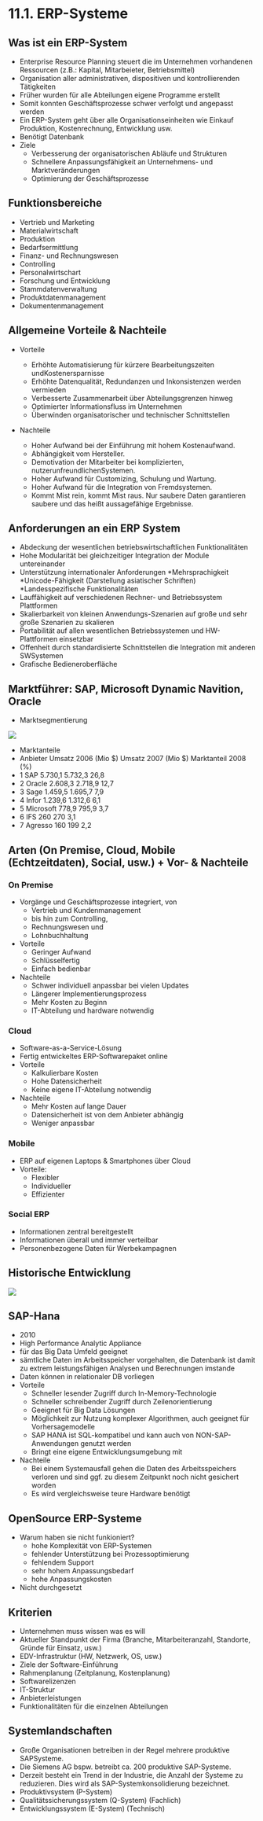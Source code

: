# 11.1. ERP-Systeme

## Was ist ein ERP-System
* Enterprise Resource Planning steuert die im Unternehmen vorhandenen Ressourcen (z.B.: Kapital, Mitarbeieter, Betriebsmittel)
* Organisation aller administrativen, dispositiven und kontrollierenden Tätigkeiten
* Früher wurden für alle Abteilungen eigene Programme erstellt
* Somit konnten Geschäftsprozesse schwer verfolgt und angepasst werden
* Ein ERP-System geht über alle Organisationseinheiten wie Einkauf Produktion, Kostenrechnung, Entwicklung usw.
* Benötigt Datenbank
* Ziele
	* Verbesserung der organisatorischen Abläufe und Strukturen
	* Schnellere Anpassungsfähigkeit an Unternehmens- und Marktveränderungen
	* Optimierung der Geschäftsprozesse

## Funktionsbereiche
* Vertrieb und Marketing
* Materialwirtschaft
* Produktion
* Bedarfsermittlung
* Finanz- und Rechnungswesen
* Controlling
* Personalwirtschart
* Forschung und Entwicklung
* Stammdatenverwaltung
* Produktdatenmanagement
* Dokumentenmanagement

## Allgemeine Vorteile & Nachteile
* Vorteile
	* Erhöhte Automatisierung für kürzere Bearbeitungszeiten undKostenersparnisse
	* Erhöhte Datenqualität, Redundanzen und Inkonsistenzen werden vermieden
	* Verbesserte Zusammenarbeit über Abteilungsgrenzen hinweg
	* Optimierter Informationsfluss im Unternehmen
	* Überwinden organisatorischer und technischer Schnittstellen

* Nachteile
	* Hoher Aufwand bei der Einführung mit hohem Kostenaufwand.
	* Abhängigkeit vom Hersteller.
	* Demotivation der Mitarbeiter bei komplizierten, nutzerunfreundlichenSystemen.
	* Hoher Aufwand für Customizing, Schulung und Wartung.
	* Hoher Aufwand für die Integration von Fremdsystemen.
	* Kommt Mist rein, kommt Mist raus. Nur saubere Daten garantieren saubere und das heißt aussagefähige Ergebnisse.

## Anforderungen an ein ERP System
* Abdeckung der wesentlichen betriebswirtschaftlichen Funktionalitäten
* Hohe Modularität bei gleichzeitiger Integration der Module untereinander
* Unterstützung internationaler Anforderungen
	*Mehrsprachigkeit
	*Unicode-Fähigkeit (Darstellung asiatischer Schriften)
	*Landesspezifische Funktionalitäten
* Lauffähigkeit auf verschiedenen Rechner- und Betriebssystem Plattformen
* Skalierbarkeit von kleinen Anwendungs-Szenarien auf große und sehr große Szenarien zu skalieren
* Portabilität auf allen wesentlichen Betriebssystemen und HW-Plattformen einsetzbar
* Offenheit durch standardisierte Schnittstellen die Integration mit anderen SWSystemen
* Grafische Bedieneroberfläche

## Marktführer: SAP, Microsoft Dynamic Navition, Oracle
* Marktsegmentierung

![](./ERP_Marktsegmentierung.png)

* Marktanteile
* Anbieter Umsatz 2006 (Mio $) Umsatz 2007  (Mio $) Marktanteil 2008 (%)
* 1 SAP 5.730,1 5.732,3 26,8
* 2 Oracle 2.608,3 2.718,9 12,7
* 3 Sage 1.459,5 1.695,7 7,9
* 4 Infor 1.239,6 1.312,6 6,1
* 5 Microsoft 778,9 795,9 3,7
* 6 IFS 260 270 3,1
* 7 Agresso 160 199 2,2

## Arten (On Premise, Cloud, Mobile (Echtzeitdaten), Social, usw.) + Vor- & Nachteile

### On Premise
* Vorgänge und Geschäftsprozesse integriert, von
	* Vertrieb und Kundenmanagement
	* bis hin zum Controlling,
	* Rechnungswesen und
	* Lohnbuchhaltung
* Vorteile
	* Geringer Aufwand
	* Schlüsselfertig
	* Einfach bedienbar
* Nachteile
	* Schwer individuell anpassbar bei vielen Updates
	* Längerer Implementierungsprozess
	* Mehr Kosten zu Beginn
	* IT-Abteilung und hardware notwendig
	
### Cloud
* Software-as-a-Service-Lösung
* Fertig entwickeltes ERP-Softwarepaket online
* Vorteile
	* Kalkulierbare Kosten
	* Hohe Datensicherheit
	* Keine eigene IT-Abteilung notwendig
* Nachteile
	* Mehr Kosten auf lange Dauer
	* Datensicherheit ist von dem Anbieter abhängig
	* Weniger anpassbar
	
### Mobile
* ERP auf eigenen Laptops & Smartphones über Cloud
* Vorteile:
	* Flexibler
	* Individueller
	* Effizienter
	
### Social ERP
* Informationen zentral bereitgestellt
* Informationen überall und immer verteilbar
* Personenbezogene Daten für Werbekampagnen

## Historische Entwicklung

![](./ERP_Historische_Entwicklung.png)

## SAP-Hana
* 2010
* High Performance Analytic Appliance
* für das Big Data Umfeld geeignet
* sämtliche Daten im Arbeitsspeicher vorgehalten, die Datenbank ist damit zu extrem leistungsfähigen Analysen und Berechnungen imstande
* Daten können in relationaler DB vorliegen
* Vorteile
	* Schneller lesender Zugriff durch In-Memory-Technologie
	* Schneller schreibender Zugriff durch Zeilenorientierung
	* Geeignet für Big Data Lösungen
	* Möglichkeit zur Nutzung komplexer Algorithmen, auch geeignet für Vorhersagemodelle
	* SAP HANA ist SQL-kompatibel und kann auch von NON-SAP-Anwendungen genutzt werden
	* Bringt eine eigene Entwicklungsumgebung mit
* Nachteile
	* Bei einem Systemausfall gehen die Daten des Arbeitsspeichers verloren und sind ggf. zu diesem Zeitpunkt noch nicht gesichert worden
	* Es wird vergleichsweise teure Hardware benötigt


## OpenSource ERP-Systeme
* Warum haben sie nicht funkioniert?
	* hohe Komplexität von ERP-Systemen
	* fehlender Unterstützung bei Prozessoptimierung
	* fehlendem Support
	* sehr hohem Anpassungsbedarf
	* hohe Anpassungskosten
* Nicht durchgesetzt

## Kriterien
* Unternehmen muss wissen was es will
* Aktueller Standpunkt der Firma (Branche, Mitarbeiteranzahl, Standorte, Gründe für Einsatz, usw.)
* EDV-Infrastruktur (HW, Netzwerk, OS, usw.)
* Ziele der Software-Einführung
* Rahmenplanung (Zeitplanung, Kostenplanung)
* Softwarelizenzen
* IT-Struktur
* Anbieterleistungen
* Funktionalitäten für die einzelnen Abteilungen

## Systemlandschaften
* Große Organisationen betreiben in der Regel mehrere produktive SAPSysteme.
* Die Siemens AG bspw. betreibt ca. 200 produktive SAP-Systeme.
* Derzeit besteht ein Trend in der Industrie, die Anzahl der Systeme zu reduzieren. Dies wird als SAP-Systemkonsolidierung bezeichnet.
* Produktivsystem (P-System) 
* Qualitätssicherungssystem (Q-System) (Fachlich)
* Entwicklungssystem (E-System) (Technisch)
